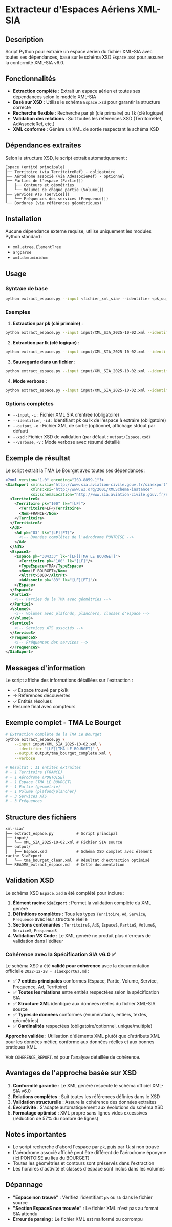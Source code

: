 # Extracteur d'Espaces Aériens XML-SIA

## Description

Script Python pour extraire un espace aérien du fichier XML-SIA avec toutes ses dépendances, basé sur le schéma XSD `Espace.xsd` pour assurer la conformité XML-SIA v6.0.

## Fonctionnalités

- **Extraction complète** : Extrait un espace aérien et toutes ses dépendances selon le modèle XML-SIA
- **Basé sur XSD** : Utilise le schéma `Espace.xsd` pour garantir la structure correcte
- **Recherche flexible** : Recherche par `pk` (clé primaire) ou `lk` (clé logique)
- **Validation des relations** : Suit toutes les références XSD (TerritoireRef, AdAssocieRef, etc.)
- **XML conforme** : Génère un XML de sortie respectant le schéma XSD

## Dépendances extraites

Selon la structure XSD, le script extrait automatiquement :

```
Espace (entité principale)
├── Territoire (via TerritoireRef) - obligatoire
├── Aérodrome associé (via AdAssocieRef) - optionnel  
├── Parties de l'espace (Partie[])
│   ├── Contours et géométries
│   └── Volumes de chaque partie (Volume[])
├── Services ATS (Service[])
│   └── Fréquences des services (Frequence[])
└── Bordures (via références géométriques)
```

## Installation

Aucune dépendance externe requise, utilise uniquement les modules Python standard :
- `xml.etree.ElementTree`
- `argparse`
- `xml.dom.minidom`

## Usage

### Syntaxe de base

```bash
python extract_espace.py --input <fichier_xml_sia> --identifier <pk_ou_lk>
```

### Exemples

1. **Extraction par pk (clé primaire)** :
```bash
python extract_espace.py --input input/XML_SIA_2025-10-02.xml --identifier "304333"
```

2. **Extraction par lk (clé logique)** :
```bash
python extract_espace.py --input input/XML_SIA_2025-10-02.xml --identifier "[LF][TMA LE BOURGET]"
```

3. **Sauvegarde dans un fichier** :
```bash
python extract_espace.py --input input/XML_SIA_2025-10-02.xml --identifier "304333" --output output/tma_bourget.xml
```

4. **Mode verbose** :
```bash
python extract_espace.py --input input/XML_SIA_2025-10-02.xml --identifier "304333" --verbose
```

### Options complètes

- `--input`, `-i` : Fichier XML SIA d'entrée (obligatoire)
- `--identifier`, `-id` : Identifiant pk ou lk de l'espace à extraire (obligatoire)
- `--output`, `-o` : Fichier XML de sortie (optionnel, affichage stdout par défaut)
- `--xsd` : Fichier XSD de validation (par défaut : `output/Espace.xsd`)
- `--verbose`, `-v` : Mode verbose avec résumé détaillé

## Exemple de résultat

Le script extrait la TMA Le Bourget avec toutes ses dépendances :

```xml
<?xml version="1.0" encoding="ISO-8859-1"?>
<SiaExport xmlns:sia="http://www.sia.aviation-civile.gouv.fr/siaexport" 
           xmlns:xsi="http://www.w3.org/2001/XMLSchema-instance" 
           xsi:schemaLocation="http://www.sia.aviation-civile.gouv.fr/siaexport Espace.xsd">
  <TerritoireS>
    <Territoire pk="100" lk="[LF]">
      <Territoire>LF</Territoire>
      <Nom>FRANCE</Nom>
    </Territoire>
  </TerritoireS>
  <AdS>
    <Ad pk="83" lk="[LF][PT]">
      <!-- Données complètes de l'aérodrome PONTOISE -->
    </Ad>
  </AdS>
  <EspaceS>
    <Espace pk="304333" lk="[LF][TMA LE BOURGET]">
      <Territoire pk="100" lk="[LF]"/>
      <TypeEspace>TMA</TypeEspace>
      <Nom>LE BOURGET</Nom>
      <AltrFt>5000</AltrFt>
      <AdAssocie pk="83" lk="[LF][PT]"/>
    </Espace>
  </EspaceS>
  <PartieS>
    <!-- Parties de la TMA avec géométries -->
  </PartieS>
  <VolumeS>
    <!-- Volumes avec plafonds, planchers, classes d'espace -->
  </VolumeS>
  <ServiceS>
    <!-- Services ATS associés -->
  </ServiceS>
  <FrequenceS>
    <!-- Fréquences des services -->
  </FrequenceS>
</SiaExport>
```

## Messages d'information

Le script affiche des informations détaillées sur l'extraction :

- ✓ Espace trouvé par pk/lk
- → Références découvertes
- ✓ Entités résolues
- Résumé final avec compteurs

## Exemple complet - TMA Le Bourget

```bash
# Extraction complète de la TMA Le Bourget
python extract_espace.py \
    --input input/XML_SIA_2025-10-02.xml \
    --identifier "[LF][TMA LE BOURGET]" \
    --output output/tma_bourget_complete.xml \
    --verbose

# Résultat : 11 entités extraites
# - 1 Territoire (FRANCE)
# - 1 Aérodrome (PONTOISE) 
# - 1 Espace (TMA LE BOURGET)
# - 1 Partie (géométrie)
# - 1 Volume (plafond/plancher)
# - 3 Services ATS
# - 3 Fréquences
```

## Structure des fichiers

```
xml-sia/
├── extract_espace.py          # Script principal
├── input/
│   └── XML_SIA_2025-10-02.xml # Fichier SIA source
├── output/
│   ├── Espace.xsd             # Schéma XSD complet avec élément racine SiaExport
│   └── tma_bourget_clean.xml  # Résultat d'extraction optimisé
└── README_extract_espace.md   # Cette documentation
```

## Validation XSD

Le schéma XSD `Espace.xsd` a été complété pour inclure :

1. **Élément racine `SiaExport`** : Permet la validation complète du XML généré
2. **Définitions complètes** : Tous les types `Territoire`, `Ad`, `Service`, `Frequence` avec leur structure réelle
3. **Sections contenantes** : `TerritoireS`, `AdS`, `EspaceS`, `PartieS`, `VolumeS`, `ServiceS`, `FrequenceS`
4. **Validation VS Code** : Le XML généré ne produit plus d'erreurs de validation dans l'éditeur

### Cohérence avec la Spécification SIA v6.0 ✅

Le schéma XSD a été **validé pour cohérence** avec la documentation officielle `2022-12-28 - siaexport6a.md` :

- ✅ **7 entités principales** conformes (Espace, Partie, Volume, Service, Frequence, Ad, Territoire)
- ✅ **Toutes les relations** entre entités respectées selon la spécification SIA
- ✅ **Structure XML** identique aux données réelles du fichier XML-SIA source
- ✅ **Types de données** conformes (énumérations, entiers, textes, géométries)
- ✅ **Cardinalités** respectées (obligatoire/optionnel, unique/multiple)

**Approche validée** : Utilisation d'éléments XML plutôt que d'attributs XML pour les données métier, conforme aux données réelles et aux bonnes pratiques XML.

Voir `COHERENCE_REPORT.md` pour l'analyse détaillée de cohérence.

## Avantages de l'approche basée sur XSD

1. **Conformité garantie** : Le XML généré respecte le schéma officiel XML-SIA v6.0
2. **Relations complètes** : Suit toutes les références définies dans le XSD
3. **Validation structurelle** : Assure la cohérence des données extraites
4. **Évolutivité** : S'adapte automatiquement aux évolutions du schéma XSD
5. **Formatage optimisé** : XML propre sans lignes vides excessives (réduction de 57% du nombre de lignes)

## Notes importantes

- Le script recherche d'abord l'espace par `pk`, puis par `lk` si non trouvé
- L'aérodrome associé affiché peut être différent de l'aérodrome éponyme (ici PONTOISE au lieu du BOURGET)
- Toutes les géométries et contours sont préservés dans l'extraction
- Les horaires d'activité et classes d'espace sont inclus dans les volumes

## Dépannage

- **"Espace non trouvé"** : Vérifiez l'identifiant `pk` ou `lk` dans le fichier source
- **"Section EspaceS non trouvée"** : Le fichier XML n'est pas au format SIA attendu
- **Erreur de parsing** : Le fichier XML est malformé ou corrompu